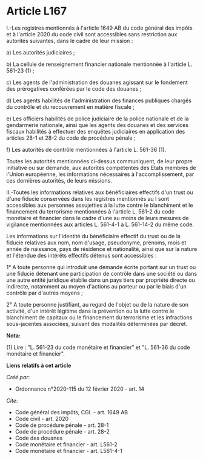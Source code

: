 # Article L167

I.-Les registres mentionnés à l'article 1649 AB du code général des impôts et à l'article 2020 du code civil sont accessibles
sans restriction aux autorités suivantes, dans le cadre de leur mission :

a) Les autorités judiciaires ;

b) La cellule de renseignement financier nationale mentionnée à l'article L. 561-23 (1) ;

c) Les agents de l'administration des douanes agissant sur le fondement des prérogatives conférées par le code des douanes ;

d) Les agents habilités de l'administration des finances publiques chargés du contrôle et du recouvrement en matière
fiscale ;

e) Les officiers habilités de police judiciaire de la police nationale et de la gendarmerie nationale, ainsi que les agents
des douanes et des services fiscaux habilités à effectuer des enquêtes judiciaires en application des articles 28-1 et 28-2
du code de procédure pénale ;

f) Les autorités de contrôle mentionnées à l'article L. 561-36 (1).

Toutes les autorités mentionnées ci-dessus communiquent, de leur propre initiative ou sur demande, aux autorités compétentes
des Etats membres de l'Union européenne, les informations nécessaires à l'accomplissement, par ces dernières autorités, de
leurs missions.

II.-Toutes les informations relatives aux bénéficiaires effectifs d'un trust ou d'une fiducie conservées dans les registres
mentionnés au I sont accessibles aux personnes assujetties à la lutte contre le blanchiment et le financement du terrorisme
mentionnées à l'article L. 561-2 du code monétaire et financier dans le cadre d'une au moins de leurs mesures de vigilance
mentionnées aux articles L. 561-4-1 à L. 561-14-2 du même code.

Les informations sur l'identité du bénéficiaire effectif du trust ou de la fiducie relatives aux nom, nom d'usage,
pseudonyme, prénoms, mois et année de naissance, pays de résidence et nationalité, ainsi que sur la nature et l'étendue des
intérêts effectifs détenus sont accessibles :

1° A toute personne qui introduit une demande écrite portant sur un trust ou une fiducie détenant une participation de
contrôle dans une société ou dans une autre entité juridique établie dans un pays tiers par propriété directe ou indirecte,
notamment au moyen d'actions au porteur ou par le biais d'un contrôle par d'autres moyens ;

2° A toute personne justifiant, au regard de l'objet ou de la nature de son activité, d'un intérêt légitime dans la
prévention ou la lutte contre le blanchiment de capitaux ou le financement du terrorisme et les infractions sous-jacentes
associées, suivant des modalités déterminées par décret.

**Nota:**

(1) Lire : "L. 561-23 du code monétaire et financier" et "L. 561-36 du code monétaire et financier".

**Liens relatifs à cet article**

_Créé par_:

  - Ordonnance n°2020-115 du 12 février 2020 - art. 14

_Cite_:

  - Code général des impôts, CGI. - art. 1649 AB
  - Code civil - art. 2020
  - Code de procédure pénale - art. 28-1
  - Code de procédure pénale - art. 28-2
  - Code des douanes
  - Code monétaire et financier - art. L561-2
  - Code monétaire et financier - art. L561-4-1
